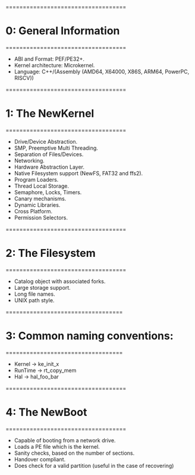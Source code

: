 ===================================
# 0: General Information
===================================

- ABI and Format: PEF/PE32+.
- Kernel architecture: Microkernel.
- Language: C++/(Assembly (AMD64, X64000, X86S, ARM64, PowerPC, RISCV))

===================================
# 1: The NewKernel
===================================

- Drive/Device Abstraction.
- SMP, Preemptive Multi Threading.
- Separation of Files/Devices.
- Networking.
- Hardware Abstraction Layer.
- Native Filesystem support (NewFS, FAT32 and ffs2).
- Program Loaders.
- Thread Local Storage.
- Semaphore, Locks, Timers.
- Canary mechanisms.
- Dynamic Libraries.
- Cross Platform.
- Permission Selectors.

===================================
# 2: The Filesystem
===================================

- Catalog object with associated forks.
- Large storage support.
- Long file names.
- UNIX path style.

==================================
# 3: Common naming conventions:
==================================

- Kernel -> ke_init_x
- RunTime -> rt_copy_mem
- Hal -> hal_foo_bar

===================================
# 4: The NewBoot
===================================

- Capable of booting from a network drive.
- Loads a PE file which is the kernel.
- Sanity checks, based on the number of sections. 
- Handover compliant.
- Does check for a valid partition (useful in the case of recovering)
